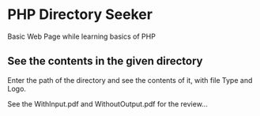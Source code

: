 # PHP Directory Seeker
Basic Web Page while learning basics of PHP

## See the contents in the given directory

Enter the path of the directory and see the contents of it, with file Type and Logo.

See the WithInput.pdf and WithoutOutput.pdf for the review...
